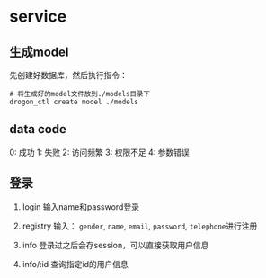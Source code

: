 # service

## 生成model
先创建好数据库，然后执行指令：

```shell
# 将生成好的model文件放到./models目录下
drogon_ctl create model ./models
```


## data code
0: 成功
1: 失败
2: 访问频繁
3: 权限不足
4: 参数错误

## 登录
1. login
输入name和password登录

2. registry
输入： `gender`, `name`, `email`, `password`, `telephone`进行注册

3. info
登录过之后会存session，可以直接获取用户信息

4. info/:id
查询指定id的用户信息
